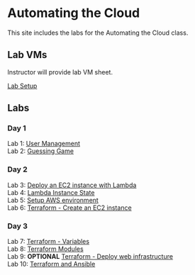 # Automating the Cloud

This site includes the labs for the Automating the Cloud class.


## Lab VMs  
[//]: # (https://docs.google.com/spreadsheets/d/1psMAAPxgHq9wpZVftao9UT8MIWR1xljq-WB8aOiVBRI/edit?usp=sharing)
Instructor will provide lab VM sheet.

[Lab Setup](labs/setup/)  

## Labs
### Day 1
Lab 1: [User Management](labs/user-scripts)    
Lab 2: [Guessing Game](labs/guessing_game)  

### Day 2
Lab 3: [Deploy an EC2 instance with Lambda](labs/lambda_ec2)   
Lab 4: [Lambda Instance State](labs/lambda_start_stop)   
Lab 5: [Setup AWS environment](labs/aws_setup)   
Lab 6: [Terraform - Create an EC2 instance](labs/tf-first-instance)   


### Day 3
Lab 7: [Terraform - Variables](labs/tf-variables-and-output)   
Lab 8: [Terraform Modules](labs/tf-write-module)   
Lab 9: **OPTIONAL** [Terraform - Deploy web infrastructure](labs/tf-more-variables)   
Lab 10: [Terraform and Ansible](labs/ansible_vms)   
